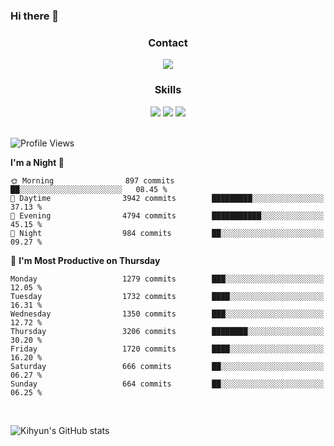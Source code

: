 ### Hi there 👋

<!--
**Key5771/Key5771** is a ✨ _special_ ✨ repository because its `README.md` (this file) appears on your GitHub profile.

Here are some ideas to get you started:

- 🔭 I’m currently working on ...
- 🌱 I’m currently learning ...
- 👯 I’m looking to collaborate on ...
- 🤔 I’m looking for help with ...
- 💬 Ask me about ...
- 📫 How to reach me: ...
- 😄 Pronouns: ...
- ⚡ Fun fact: ...
-->

<h3 align="center">Contact</h3>
<div align="center">
  <a href="mailto:ksj57715@gmail.com"><img src="https://img.shields.io/badge/Gmail-D14836?style=for-the-badge&logo=gmail&logoColor=white"/></a>
</div>

<h3 align="center">Skills</h3>
<div align="center">
  <img src="https://img.shields.io/badge/iOS-000000?style=for-the-badge&logo=ios&logoColor=white"/>
  <img src="https://img.shields.io/badge/Swift-FA7343?style=for-the-badge&logo=swift&logoColor=white"/>
  <img src="https://img.shields.io/badge/Xcode-007ACC?style=for-the-badge&logo=Xcode&logoColor=white"/>
</div>

<br>

<!--START_SECTION:waka-->
![Profile Views](http://img.shields.io/badge/Profile%20Views-0-blue)

**I'm a Night 🦉** 

```text
🌞 Morning                897 commits         ██░░░░░░░░░░░░░░░░░░░░░░░   08.45 % 
🌆 Daytime                3942 commits        █████████░░░░░░░░░░░░░░░░   37.13 % 
🌃 Evening                4794 commits        ███████████░░░░░░░░░░░░░░   45.15 % 
🌙 Night                  984 commits         ██░░░░░░░░░░░░░░░░░░░░░░░   09.27 % 
```
📅 **I'm Most Productive on Thursday** 

```text
Monday                   1279 commits        ███░░░░░░░░░░░░░░░░░░░░░░   12.05 % 
Tuesday                  1732 commits        ████░░░░░░░░░░░░░░░░░░░░░   16.31 % 
Wednesday                1350 commits        ███░░░░░░░░░░░░░░░░░░░░░░   12.72 % 
Thursday                 3206 commits        ████████░░░░░░░░░░░░░░░░░   30.20 % 
Friday                   1720 commits        ████░░░░░░░░░░░░░░░░░░░░░   16.20 % 
Saturday                 666 commits         ██░░░░░░░░░░░░░░░░░░░░░░░   06.27 % 
Sunday                   664 commits         ██░░░░░░░░░░░░░░░░░░░░░░░   06.25 % 
```



<!--END_SECTION:waka-->

<br>


![Kihyun's GitHub stats](https://github-readme-stats.vercel.app/api?username=key5771&show_icons=true&theme=radical)
